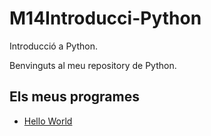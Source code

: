 # M14Introducci-Python
Introducció a Python.

Benvinguts al meu repository de Python.

## Els meus programes

- [Hello World](hello_world.py)

